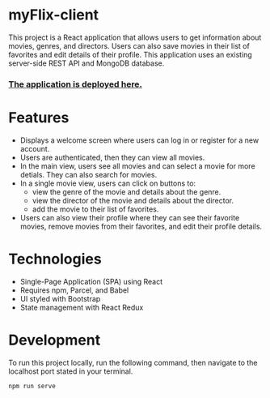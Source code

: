 # **myFlix-client**
This project is a React application that allows users to get information about movies, genres, and directors. Users can also save movies in their list of favorites and edit details of their profile. This application uses an existing server-side REST API and MongoDB database.

### [The application is deployed here.](https://theflix.netlify.app/)


# Features
* Displays a welcome screen where users can log in or register for a new account.
* Users are authenticated, then they can view all movies.
* In the main view, users see all movies and can select a movie for more detials. They can also search for movies.
* In a single movie view, users can click on buttons to:
  * view the genre of the movie and details about the genre.
  * view the director of the movie and details about the director.
  * add the movie to their list of favorites.
* Users can also view their profile where they can see their favorite movies, remove movies from their favorites, and edit their profile details.


# Technologies
* Single-Page Application (SPA) using React
* Requires npm, Parcel, and Babel
* UI styled with Bootstrap
* State management with React Redux


# Development
To run this project locally, run the following command, then navigate to the localhost port stated in your terminal.
```
npm run serve
```
